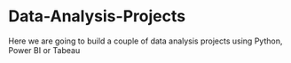 # Data-Analysis-Projects
Here we are going to build a couple of data analysis projects using Python, Power BI or Tabeau 
